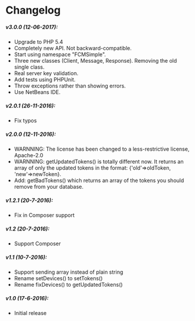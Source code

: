 Changelog
===
##### v3.0.0 (12-06-2017):
* Upgrade to PHP 5.4
* Completely new API. Not backward-compatible.
* Start using namespace "FCMSimple".
* Three new classes (Client, Message, Response). Removing the old single class.
* Real server key validation.
* Add tests using PHPUnit.
* Throw exceptions rather than showing errors.
* Use NetBeans IDE.

##### v2.0.1 (26-11-2016):
* Fix typos

##### v2.0.0 (12-11-2016):
* WARNNING: The license has been changed to a less-restrictive license, Apache-2.0
* WARNNING: getUpdatedTokens() is totally different now. It returns an array of only the updated tokens in the format: {'old'=>oldToken, 'new'=>newToken}.
* Add: getBadTokens() which returns an array of the tokens you should remove from your database.

##### v1.2.1 (20-7-2016):
* Fix in Composer support

##### v1.2 (20-7-2016):
* Support Composer

##### v1.1 (10-7-2016):
* Support sending array instead of plain string
* Rename setDevices() to setTokens()
* Rename fixDevices() to getUpdatedTokens()

##### v1.0 (17-6-2016):
* Initial release

